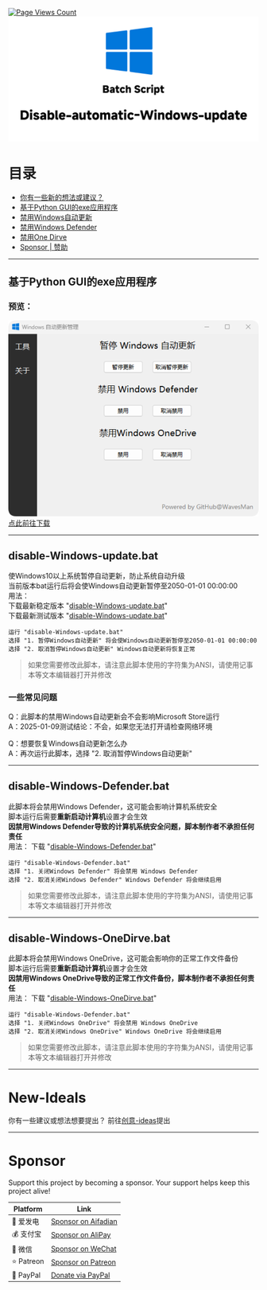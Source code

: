 [![Page Views Count](https://badges.toozhao.com/badges/01JJ5WVJMW4XQQFWGKKYWFWKM0/blue.svg)](https://badges.toozhao.com/stats/01JJ5WVJMW4XQQFWGKKYWFWKM0 "Get your own page views count badge on badges.toozhao.com")
![disable-Windows-update](https://raw.githubusercontent.com/WavesMan/Disable-automatic-Windows-update/refs/heads/main/disable-Windows-update.png)

# 目录
- [你有一些新的想法或建议？](https://github.com/WavesMan/Disable-automatic-Windows-update?tab=readme-ov-file#new-ideals)
- [基于Python GUI的exe应用程序](https://github.com/WavesMan/Disable-automatic-Windows-update?tab=readme-ov-file#基于Python-GUI的exe应用程序)
- [禁用Windows自动更新](https://github.com/WavesMan/Disable-automatic-Windows-update?tab=readme-ov-file#disable-Windows-updatebat)
- [禁用Windows Defender](https://github.com/WavesMan/Disable-automatic-Windows-update?tab=readme-ov-file#disable-Windows-Defenderbat)
- [禁用One Dirve](https://github.com/WavesMan/Disable-automatic-Windows-update?tab=readme-ov-file#disable-Windows-OneDirvebat)
- [Sponsor | 赞助](https://github.com/WavesMan/Disable-automatic-Windows-update?tab=readme-ov-file#Sponsor)

---
## 基于Python GUI的exe应用程序
### 预览：
![Windows自动更新管理](https://github.com/WavesMan/Disable-automatic-Windows-update/blob/main/src/preview.png?raw=true)
<br>[点此前往下载](https://github.com/WavesMan/Disable-automatic-Windows-update/releases/tag/EXE-v1.7)

---
## disable-Windows-update.bat

使Windows10以上系统暂停自动更新，防止系统自动升级
<br>当前版本bat运行后将会使Windows自动更新暂停至2050-01-01 00:00:00
<br>用法：
<br>下载最新稳定版本 "[disable-Windows-update.bat](https://github.com/WavesMan/Disable-automatic-Windows-update/releases/tag/v1.0)"
<br>下载最新测试版本 "[disable-Windows-update.bat](https://github.com/WavesMan/Disable-automatic-Windows-update/releases/tag/v1.1)"
```
运行 "disable-Windows-update.bat"
选择 "1. 暂停Windows自动更新" 将会使Windows自动更新暂停至2050-01-01 00:00:00
选择 "2. 取消暂停Windows自动更新" Windows自动更新将恢复正常
```
> 如果您需要修改此脚本，请注意此脚本使用的字符集为ANSI，请使用记事本等文本编辑器打开并修改

### 一些常见问题
<p>Q：此脚本的禁用Windows自动更新会不会影响Microsoft Store运行
<br>A：2025-01-09测试结论：不会，如果您无法打开请检查网络环境
<p>Q：想要恢复Windows自动更新怎么办
<br>A：再次运行此脚本，选择 "2. 取消暂停Windows自动更新"


---
## disable-Windows-Defender.bat

此脚本将会禁用Windows Defender，这可能会影响计算机系统安全
<br>脚本运行后需要**重新启动计算机**设置才会生效
<br>**因禁用Windows Defender导致的计算机系统安全问题，脚本制作者不承担任何责任**
<br>用法：
下载 "[disable-Windows-Defender.bat](https://github.com/WavesMan/Disable-automatic-Windows-update/releases/v1.1)"
```
运行 "disable-Windows-Defender.bat"
选择 "1. 关闭Windows Defender" 将会禁用 Windows Defender
选择 "2. 取消关闭Windows Defender" Windows Defender 将会继续启用
```
> 如果您需要修改此脚本，请注意此脚本使用的字符集为ANSI，请使用记事本等文本编辑器打开并修改


---
## disable-Windows-OneDirve.bat

此脚本将会禁用Windows OneDrive，这可能会影响你的正常工作文件备份
<br>脚本运行后需要**重新启动计算机**设置才会生效
<br>**因禁用Windows OneDrive导致的正常工作文件备份，脚本制作者不承担任何责任**
<br>用法：
下载 "[disable-Windows-OneDirve.bat](https://github.com/WavesMan/Disable-automatic-Windows-update/releases/v1.1)"
```
运行 "disable-Windows-Defender.bat"
选择 "1. 关闭Windows OneDrive" 将会禁用 Windows OneDrive
选择 "2. 取消关闭Windows OneDrive" Windows OneDrive 将会继续启用
```
> 如果您需要修改此脚本，请注意此脚本使用的字符集为ANSI，请使用记事本等文本编辑器打开并修改



---
# New-Ideals
你有一些建议或想法想要提出？
前往[创意-ideas](https://github.com/WavesMan/Disable-automatic-Windows-update/discussions/categories/%E5%88%9B%E6%84%8F-ideas)提出


---
# Sponsor

Support this project by becoming a sponsor. Your support helps keep this project alive!

| Platform       | Link                                                                 |
|----------------|---------------------------------------------------------------------|
| 💖 爱发电       | [Sponsor on Aifadian](https://afdian.net/a/wavesman)           |
| 💰 支付宝       | [Sponsor on AliPay](https://github.com/WavesMan/Disable-automatic-Windows-update/blob/main/src/AliPay.jpg)    |
| 🎁 微信         | [Sponsor on WeChat](https://github.com/WavesMan/Disable-automatic-Windows-update/blob/main/src/WeChat.png)    |
| ⭐ Patreon     | [Sponsor on Patreon](https://patreon.com/Waves_Man)      |
| 🌟 PayPal      | [Donate via PayPal](https://paypal.me/wavesman)                |
